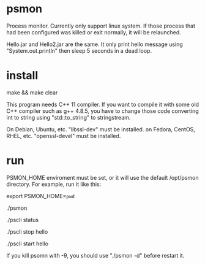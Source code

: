 # psmon
Process monitor. Currently only support linux system. If those process that had been configured was killed or exit normally, it will be relaunched.

Hello.jar and Hello2.jar are the same. It only print hello message using "System.out.println" then sleep 5 seconds in a dead loop.

# install
make && make clear

This program needs C++ 11 compiler. If you want to compile it with some old C++ compiler such as g++ 4.8.5, you have to change those code converting int to string using "std::to_string" to stringstream.

On Debian, Ubuntu, etc. "libssl-dev" must be installed.
on Fedora, CentOS, RHEL, etc. "openssl-devel" must be installed.

# run
PSMON_HOME enviroment must be set, or it will use the default /opt/psmon directory. For example, run it like this:

export PSMON_HOME=`pwd`

./psmon

./pscli status

./pscli stop hello

./pscli start hello

If you kill psomn with -9, you should use "./psmon -d" before restart it.
